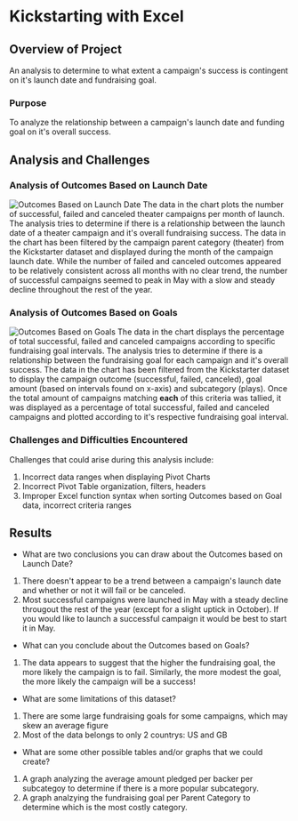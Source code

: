 # Kickstarting with Excel

## Overview of Project
An analysis to determine to what extent a campaign's success is contingent on it's launch date and fundraising goal. 
### Purpose
To analyze the relationship between a campaign's launch date and funding goal on it's overall success. 
## Analysis and Challenges
### Analysis of Outcomes Based on Launch Date
![Outcomes Based on Launch Date](https://https://github.com/nleva25/Kickstarter-Analysis/blob/main/Resources_for_Challenge/Theater_Outcomes_vs_Launch.png)
The data in the chart plots the number of successful, failed and canceled theater campaigns per month of launch. The analysis tries to determine if there is a relationship between the launch date of a theater campaign and it's overall fundraising success. The data in the chart has been filtered by the campaign parent category (theater) from the Kickstarter dataset and displayed during the month of the campaign launch date. While the number of failed and canceled outcomes appeared to be relatively consistent across all months with no clear trend, the number of successful campaigns seemed to peak in May with a slow and steady decline throughout the rest of the year.  
### Analysis of Outcomes Based on Goals
![Outcomes Based on Goals](https://https://github.com/nleva25/Kickstarter-Analysis/blob/main/Resources_for_Challenge/Outcomes_vs_Goals.png) 
The data in the chart displays the percentage of total successful, failed and canceled campaigns according to specific fundraising goal intervals. The analysis tries to determine if there is a relationship between the fundraising goal for each campaign and it's overall success. The data in the chart has been filtered from the Kickstarter dataset to display the campaign outcome (successful, failed, canceled), goal amount (based on intervals found on x-axis) and subcategory (plays). Once the total amount of campaigns matching **each** of this criteria was tallied, it was displayed as a percentage of total successful, failed and canceled campaigns and plotted according to it's respective fundraising goal interval. 
### Challenges and Difficulties Encountered
Challenges that could arise during this analysis include: 
1) Incorrect data ranges when displaying Pivot Charts
2) Incorrect Pivot Table organization, filters, headers
3) Improper Excel function syntax when sorting Outcomes based on Goal data, incorrect criteria ranges
## Results

- What are two conclusions you can draw about the Outcomes based on Launch Date?
1) There doesn't appear to be a trend between a campaign's launch date and whether or not it will fail or be canceled. 
2) Most successful campaigns were launched in May with a steady decline througout the rest of the year (except for a slight uptick in October). If you would like to launch a successful campaign it would be best to start it in May. 
- What can you conclude about the Outcomes based on Goals?
1) The data appears to suggest that the higher the fundraising goal, the more likely the campaign is to fail. Similarly, the more modest the goal, the more likely the campaign will be a success! 
- What are some limitations of this dataset?
1) There are some large fundraising goals for some campaigns, which may skew an average figure
2) Most of the data belongs to only 2 countrys: US and GB
- What are some other possible tables and/or graphs that we could create?
1) A graph analyzing the average amount pledged per backer per subcategoy to determine if there is a more popular subcategory.
2) A graph analzying the fundraising goal per Parent Category to determine which is the most costly category. 
